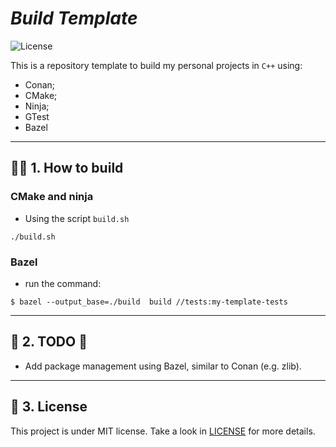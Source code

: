 # _Build Template_
<img alt="License" src="https://img.shields.io/static/v1?label=license&message=MIT&color=E51C44&labelColor=0A1033">

This is a repository template to build my personal projects in `C++` using:

- Conan;
- CMake;
- Ninja;
- GTest
- Bazel

___

## :mage_man: 1. How to build

### CMake and ninja
- Using the script `build.sh`
```
./build.sh
```

### Bazel
- run the command:
```
$ bazel --output_base=./build  build //tests:my-template-tests
```

___

## :zombie: 2. TODO :rotating_light:
- Add package management using Bazel, similar to Conan (e.g. zlib).

___

## :page_with_curl: 3. License
This project is under MIT license. Take a look in [LICENSE](LICENSE) for more details.
